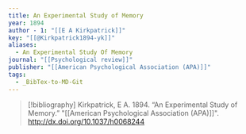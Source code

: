 ```yaml
---
title: An Experimental Study of Memory
year: 1894
author - 1: "[[E A Kirkpatrick]]"
key: "[[@Kirkpatrick1894-yk]]"
aliases:
  - An Experimental Study Of Memory
journal: "[[Psychological review]]"
publisher: "[[American Psychological Association (APA)]]"
tags:
  - _BibTex-to-MD-Git
---
```


> [!bibliography]
> Kirkpatrick, E A. 1894. “An Experimental Study of Memory.” "[[American Psychological Association (APA)]]". http://dx.doi.org/10.1037/h0068244